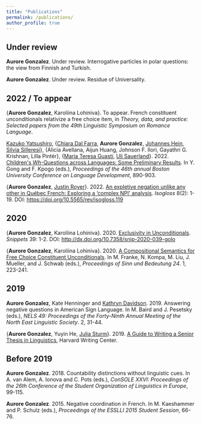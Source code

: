 ```yaml
---
title: "Publications"
permalink: /publications/
author_profile: true
---
```

## Under review

**Aurore Gonzalez**. Under review. Interrogative particles in polar questions: the view from Finnish and Turkish.

**Aurore Gonzalez**. Under review. Residue of Universality.


## 2022 / To appear

{**Aurore Gonzalez**, Karoliina Lohiniva}. To appear. French constituent unconditionals relativize a free choice item, in *Theory, data, and
practice: Selected papers from the 49th Linguistic Symposium on Romance Language*.

[Kazuko Yatsushiro](https://www.leibniz-zas.de/en/people/details/yatsushiro-kazuko/kazuko-yatsushiro), {[Chiara Dal Farra](http://www.bilgroup.it/en/chiara-dal-farra-2/), **Aurore Gonzalez**, [Johannes Hein](https://www.johannes-hein.de/index.html), [Silvia Silleresi](http://www.bilgroup.it/en/silvia-silleresi-2/)}, {Alicia Avellana, Aijun Huang, Johnson F. Ilori, Gayathri G. Krishnan, Lilla Pintér}, {[Maria Teresa Guasti](https://www.unimib.it/maria-teresa-guasti), [Uli Sauerland](https://www.leibniz-zas.de/en/people/details/sauerland-uli/uli-sauerland)}. 2022. [Children's *Wh*-Questions across Languages: Some Preliminary Results](http://www.lingref.com/bucld/46/BUCLD46-67.pdf). In Y. Gong and F. Kpogo (eds.), *Proceedings of the 46th annual Boston University Conference on Language Development*, 890-903.


{**Aurore Gonzalez**, [Justin Royer](http://justinroyer.lingspace.org/?page_id=16)}. 2022. [An expletive negation unlike any other in Québec French: Exploring a ‘complex NPI’ analysis](https://doi.org/10.5565/rev/isogloss.119). *Isogloss* 8(2): 1-19. DOI: https://doi.org/10.5565/rev/isogloss.119

## 2020

{**Aurore Gonzalez**, Karoliina Lohiniva}. 2020. [Exclusivity in Unconditionals](https://www.ledonline.it/snippets/allegati/snippets39001.pdf). *Snippets* 39: 1-2. DOI: http://dx.doi.org/10.7358/snip-2020-039-golo 

{**Aurore Gonzalez**, Karoliina Lohiniva}. 2020. [A Compositional Semantics for Free Choice Constituent Unconditionals](https://semanticsarchive.net/Archive/jI3N2NlY/gonzalez_lohiniva_sub.pdf). In M. Franke, N. Kompa, M. Liu, J. Mueller, and J. Schwab (eds.), *Proceedings of Sinn und Bedeutung 24*. 1, 223-241.

## 2019

**Aurore Gonzalez**, Kate Henninger and [Kathryn Davidson](https://scholar.harvard.edu/kathryndavidson/home). 2019. Answering negative questions in American Sign Language. In M. Baird and J. Pesetsky (eds.), *NELS 49: Proceedings of the Forty-Ninth Annual Meeting of the North East Linguistic Society*. 2, 31-44.

{**Aurore Gonzalez**, Yuyin He, [Julia Sturm](https://scholar.harvard.edu/sturm)}. 2019. [A Guide to Writing a Senior Thesis in Linguistics](http://auroregonzalez.github.io/files/a_guide_to_writing_a_senior_thesis_in_linguistics_2019.pdf), Harvard Writing Center.


## Before 2019

**Aurore Gonzalez**. 2018. Countability distinctions without linguistic cues. In A. van Alem, A. Ionova and C. Pots (eds.), *ConSOLE XXVI: Proceedings of the 26th Conference of the Student Organization of Linguistics in Europe*, 99-115.

**Aurore Gonzalez**. 2015. Negative coordination in French. In M. Kaeshammer and P. Schulz (eds.), *Proceedings of the ESSLLI 2015 Student Session*, 66-76.


